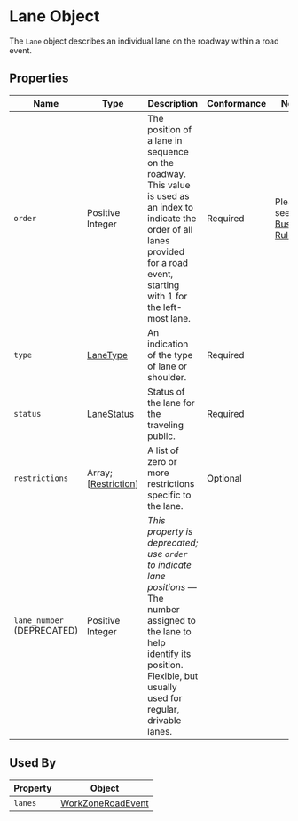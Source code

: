 # Lane Object
The `Lane` object describes an individual lane on the roadway within a road event.

## Properties
Name | Type | Description | Conformance | Notes
--- | --- | --- | --- | ---
`order` | Positive Integer | The position of a lane in sequence on the roadway. This value is used as an index to indicate the order of all lanes provided for a road event, starting with 1 for the left-most lane. | Required | Please see [Business Rule](/Creating_a_WZDx_Feed.md#business-rules) #3.
`type` | [LaneType](/spec-content/enumerated-types/LaneType.md) | An indication of the type of lane or shoulder. | Required | 
`status` | [LaneStatus](/spec-content/enumerated-types/LaneStatus.md) | Status of the lane for the traveling public. | Required |
`restrictions` | Array; [[Restriction](/spec-content/objects/Restriction.md)] | A list of zero or more restrictions specific to the lane. | Optional | 
`lane_number` (DEPRECATED) | Positive Integer | *This property is deprecated; use `order` to indicate lane positions* — The number assigned to the lane to help identify its position. Flexible, but usually used for regular, drivable lanes.

## Used By
Property | Object
--- | ---
`lanes` | [WorkZoneRoadEvent](/spec-content/objects/WorkZoneRoadEvent.md)
